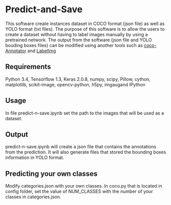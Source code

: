 # Predict-and-Save

This software create instances dataset in COCO format (json file) as well as YOLO format (txt files). The purpose of this software is to allow the users to create a dataset without having to label images manually by using a pretrained network. The output from the software (json file and YOLO bouding boxes files) can be modified using another tools such as [coco-Annotator](https://github.com/jsbroks/coco-annotator.git) and [LabelImg](https://github.com/tzutalin/labelImg)

## Requirements
Python 3.4, Tensorflow 1.3, Keras 2.0.8, numpy, scipy, Pillow, cython, matplotlib, scikit-image, opencv-python, h5py, imgaugand IPython

## Usage
In file predict-n-save.ipynb set the path to the images that will be used as a dataset.

## Output
predict-n-save.ipynb will create a json file that contains the annotations from the prediction. It will also generate files that stored the bounding boxes information in YOLO format.

## Predicting your own classes
Modify categories.json with your own classes. In coco.py that is located in config folder, set the value of NUM_CLASSES with the number of your classes in categories.json.
